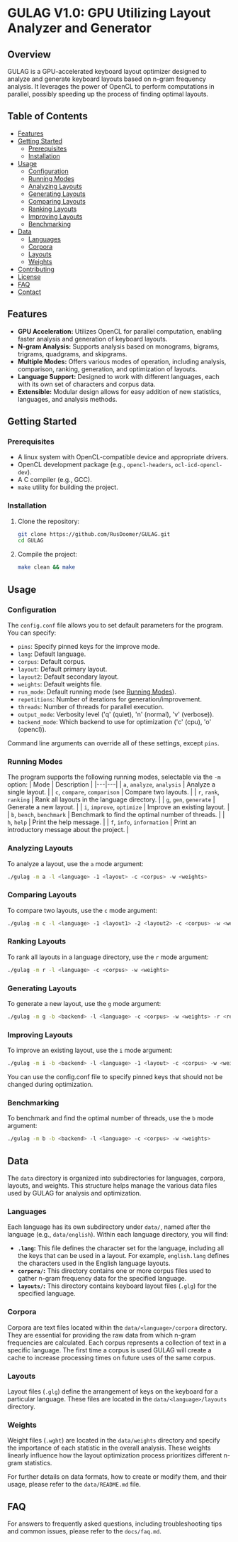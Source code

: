 # GULAG V1.0: GPU Utilizing Layout Analyzer and Generator

## Overview

GULAG is a GPU-accelerated keyboard layout optimizer designed to analyze and generate keyboard layouts based on n-gram frequency analysis. It leverages the power of OpenCL to perform computations in parallel, possibly speeding up the process of finding optimal layouts.

## Table of Contents

-   [Features](#features)
-   [Getting Started](#getting-started)
    -   [Prerequisites](#prerequisites)
    -   [Installation](#installation)
-   [Usage](#usage)
    -   [Configuration](#configuration)
    -   [Running Modes](#running-modes)
    -   [Analyzing Layouts](#analyzing-layouts)
    -   [Generating Layouts](#generating-layouts)
    -   [Comparing Layouts](#comparing-layouts)
    -   [Ranking Layouts](#ranking-layouts)
    -   [Improving Layouts](#improving-layouts)
    -   [Benchmarking](#benchmarking)
-   [Data](#data)
    -   [Languages](#languages)
    -   [Corpora](#corpora)
    -   [Layouts](#layouts)
    -   [Weights](#weights)
-   [Contributing](#contributing)
-   [License](#license)
-   [FAQ](#faq)
-   [Contact](#contact)

## Features

-   **GPU Acceleration:** Utilizes OpenCL for parallel computation, enabling faster analysis and generation of keyboard layouts.
-   **N-gram Analysis:** Supports analysis based on monograms, bigrams, trigrams, quadgrams, and skipgrams.
-   **Multiple Modes:** Offers various modes of operation, including analysis, comparison, ranking, generation, and optimization of layouts.
-   **Language Support:** Designed to work with different languages, each with its own set of characters and corpus data.
-   **Extensible:** Modular design allows for easy addition of new statistics, languages, and analysis methods.

## Getting Started

### Prerequisites

-   A linux system with OpenCL-compatible device and appropriate drivers.
-   OpenCL development package (e.g., `opencl-headers`, `ocl-icd-opencl-dev`).
-   A C compiler (e.g., GCC).
-   `make` utility for building the project.

### Installation

1. Clone the repository:

    ```bash
    git clone https://github.com/RusDoomer/GULAG.git
    cd GULAG
    ```

2. Compile the project:

    ```bash
    make clean && make
    ```

## Usage

### Configuration

The `config.conf` file allows you to set default parameters for the program. You can specify:

-   `pins`: Specify pinned keys for the improve mode.
-   `lang`: Default language.
-   `corpus`: Default corpus.
-   `layout`: Default primary layout.
-   `layout2`: Default secondary layout.
-   `weights`: Default weights file.
-   `run_mode`: Default running mode (see [Running Modes](#running-modes)).
-   `repetitions`: Number of iterations for generation/improvement.
-   `threads`: Number of threads for parallel execution.
-   `output_mode`: Verbosity level ('q' (quiet), 'n' (normal), 'v' (verbose)).
-   `backend_mode`: Which backend to use for optimization ('c' (cpu), 'o' (opencl)).

Command line arguments can override all of these settings, except `pins`.

### Running Modes
The program supports the following running modes, selectable via the `-m` option:
| Mode | Description |
|---|---|
| `a`, `analyze`, `analysis` | Analyze a single layout. |
| `c`, `compare`, `comparison` | Compare two layouts. |
| `r`, `rank`, `ranking` | Rank all layouts in the language directory. |
| `g`, `gen`, `generate` | Generate a new layout. |
| `i`, `improve`, `optimize` | Improve an existing layout. |
| `b`, `bench`, `benchmark` | Benchmark to find the optimal number of threads. |
| `h`, `help` | Print the help message. |
| `f`, `info`, `information` | Print an introductory message about the project. |

### Analyzing Layouts

To analyze a layout, use the `a` mode argument:

```bash
./gulag -m a -l <language> -1 <layout> -c <corpus> -w <weights>
```

### Comparing Layouts

To compare two layouts, use the `c` mode argument:

```bash
./gulag -m c -l <language> -1 <layout1> -2 <layout2> -c <corpus> -w <weights>
```

### Ranking Layouts

To rank all layouts in a language directory, use the `r` mode argument:

```bash
./gulag -m r -l <language> -c <corpus> -w <weights>
```

### Generating Layouts

To generate a new layout, use the `g` mode argument:

```bash
./gulag -m g -b <backend> -l <language> -c <corpus> -w <weights> -r <repetitions> -t <threads>
```

### Improving Layouts

To improve an existing layout, use the `i` mode argument:

```bash
./gulag -m i -b <backend> -l <language> -1 <layout> -c <corpus> -w <weights> -r <repetitions> -t <threads>
```
You can use the config.conf file to specify pinned keys that should not be changed during optimization.

### Benchmarking

To benchmark and find the optimal number of threads, use the `b` mode argument:

```bash
./gulag -m b -b <backend> -l <language> -c <corpus> -w <weights>
```

## Data

The `data` directory is organized into subdirectories for languages, corpora, layouts, and weights. This structure helps manage the various data files used by GULAG for analysis and optimization.

### Languages

Each language has its own subdirectory under `data/`, named after the language (e.g., `data/english`). Within each language directory, you will find:

-   **`.lang`:** This file defines the character set for the language, including all the keys that can be used in a layout. For example, `english.lang` defines the characters used in the English language layouts.
-   **`corpora/`:** This directory contains one or more corpus files used to gather n-gram frequency data for the specified language.
-   **`layouts/`:** This directory contains keyboard layout files (`.glg`) for the specified language.

### Corpora

Corpora are text files located within the `data/<language>/corpora` directory. They are essential for providing the raw data from which n-gram frequencies are calculated. Each corpus represents a collection of text in a specific language. The first time a corpus is used GULAG will create a cache to increase processing times on future uses of the same corpus.

### Layouts

Layout files (`.glg`) define the arrangement of keys on the keyboard for a particular language. These files are located in the `data/<language>/layouts` directory.

### Weights

Weight files (`.wght`) are located in the `data/weights` directory and specify the importance of each statistic in the overall analysis. These weights linearly influence how the layout optimization process prioritizes different n-gram statistics.

For further details on data formats, how to create or modify them, and their usage, please refer to the `data/README.md` file.

## FAQ

For answers to frequently asked questions, including troubleshooting tips and common issues, please refer to the `docs/faq.md`.

